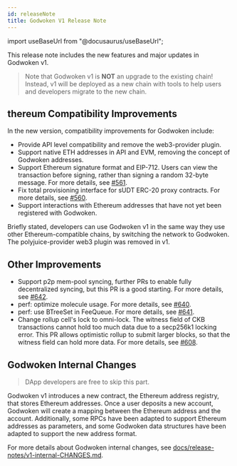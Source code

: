 ```yaml
---
id: releaseNote
title: Godwoken V1 Release Note
---
```

import useBaseUrl from "@docusaurus/useBaseUrl";

This release note includes the new features and major updates in Godwoken v1.

> Note that Godwoken v1 is **NOT** an upgrade to the existing chain! Instead, v1 will be deployed as a new chain with tools to help users and developers migrate to the new chain.
> 

## thereum Compatibility Improvements

In the new version, compatibility improvements for Godwoken include:

- Provide API level compatibility and remove the web3-provider plugin.
- Support native ETH addresses in API and EVM, removing the concept of Godwoken addresses.
- Support Ethereum signature format and EIP-712. Users can view the transaction before signing, rather than signing a random 32-byte message. For more details, see [#561](https://github.com/nervosnetwork/godwoken/pull/561).
- Fix total provisioning interface for sUDT ERC-20 proxy contracts. For more details, see [#560](https://github.com/nervosnetwork/godwoken/pull/560).
- Support interactions with Ethereum addresses that have not yet been registered with Godwoken.

Briefly stated, developers can use Godwoken v1 in the same way they use other Ethereum-compatible chains, by switching the network to Godwoken. The polyjuice-provider web3 plugin was removed in v1.

## Other Improvements

- Support p2p mem-pool syncing, further PRs to enable fully decentralized syncing, but this PR is a good starting. For more details, see [#642](https://github.com/nervosnetwork/godwoken/pull/642).
- perf: optimize molecule usage. For more details, see [#640](https://github.com/nervosnetwork/godwoken/pull/640).
- perf: use BTreeSet in FeeQueue. For more details, see [#641](https://github.com/nervosnetwork/godwoken/pull/641).
- Change rollup cell's lock to omni-lock. The witness field of CKB transactions cannot hold too much data due to a secp256k1 locking error. This PR allows optimistic rollup to submit larger blocks, so that the witness field can hold more data. For more details, see [#608](https://github.com/nervosnetwork/godwoken/pull/608).

## Godwoken Internal Changes

> DApp developers are free to skip this part.
> 

Godwoken v1 introduces a new contract, the Ethereum address registry, that stores Ethereum addresses. Once a user deposits a new account, Godwoken will create a mapping between the Ethereum address and the account. Additionally, some RPCs have been adapted to support Ethereum addresses as parameters, and some Godwoken data structures have been adapted to support the new address format.

For more details about Godwoken internal changes, see [docs/release-notes/v1-internal-CHANGES.md](https://github.com/nervosnetwork/godwoken/blob/72b6728e4315ab581282685cffe75cdbfe38670c/docs/release-notes/v1-internal-CHANGES.md).